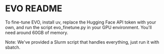 # EVO README

To fine-tune EVO, install uv, replace the Hugging Face API token with your own, and run the script evo_finetune.py in your GPU environment. You'll need around 60GB of memory.

Note: We've provided a Slurm script that handles everything, just run it with sbatch.